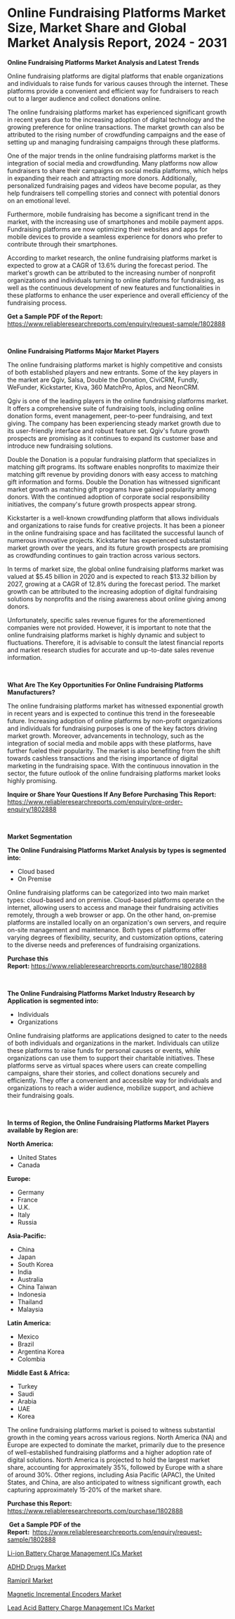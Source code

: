<p><h1>Online Fundraising Platforms Market Size, Market Share and Global Market Analysis Report, 2024 - 2031</h1></p><p><strong>Online Fundraising Platforms Market Analysis and Latest Trends</strong></p>
<p><p>Online fundraising platforms are digital platforms that enable organizations and individuals to raise funds for various causes through the internet. These platforms provide a convenient and efficient way for fundraisers to reach out to a larger audience and collect donations online.</p><p>The online fundraising platforms market has experienced significant growth in recent years due to the increasing adoption of digital technology and the growing preference for online transactions. The market growth can also be attributed to the rising number of crowdfunding campaigns and the ease of setting up and managing fundraising campaigns through these platforms.</p><p>One of the major trends in the online fundraising platforms market is the integration of social media and crowdfunding. Many platforms now allow fundraisers to share their campaigns on social media platforms, which helps in expanding their reach and attracting more donors. Additionally, personalized fundraising pages and videos have become popular, as they help fundraisers tell compelling stories and connect with potential donors on an emotional level.</p><p>Furthermore, mobile fundraising has become a significant trend in the market, with the increasing use of smartphones and mobile payment apps. Fundraising platforms are now optimizing their websites and apps for mobile devices to provide a seamless experience for donors who prefer to contribute through their smartphones.</p><p>According to market research, the online fundraising platforms market is expected to grow at a CAGR of 13.6% during the forecast period. The market's growth can be attributed to the increasing number of nonprofit organizations and individuals turning to online platforms for fundraising, as well as the continuous development of new features and functionalities in these platforms to enhance the user experience and overall efficiency of the fundraising process.</p></p>
<p><strong>Get a Sample PDF of the Report:&nbsp;</strong> <a href="https://www.reliableresearchreports.com/enquiry/request-sample/1802888">https://www.reliableresearchreports.com/enquiry/request-sample/1802888</a></p>
<p>&nbsp;</p>
<p><strong>Online Fundraising Platforms Major Market Players</strong></p>
<p><p>The online fundraising platforms market is highly competitive and consists of both established players and new entrants. Some of the key players in the market are Qgiv, Salsa, Double the Donation, CiviCRM, Fundly, WeFunder, Kickstarter, Kiva, 360 MatchPro, Aplos, and NeonCRM.</p><p>Qgiv is one of the leading players in the online fundraising platforms market. It offers a comprehensive suite of fundraising tools, including online donation forms, event management, peer-to-peer fundraising, and text giving. The company has been experiencing steady market growth due to its user-friendly interface and robust feature set. Qgiv's future growth prospects are promising as it continues to expand its customer base and introduce new fundraising solutions.</p><p>Double the Donation is a popular fundraising platform that specializes in matching gift programs. Its software enables nonprofits to maximize their matching gift revenue by providing donors with easy access to matching gift information and forms. Double the Donation has witnessed significant market growth as matching gift programs have gained popularity among donors. With the continued adoption of corporate social responsibility initiatives, the company's future growth prospects appear strong.</p><p>Kickstarter is a well-known crowdfunding platform that allows individuals and organizations to raise funds for creative projects. It has been a pioneer in the online fundraising space and has facilitated the successful launch of numerous innovative projects. Kickstarter has experienced substantial market growth over the years, and its future growth prospects are promising as crowdfunding continues to gain traction across various sectors.</p><p>In terms of market size, the global online fundraising platforms market was valued at $5.45 billion in 2020 and is expected to reach $13.32 billion by 2027, growing at a CAGR of 12.8% during the forecast period. The market growth can be attributed to the increasing adoption of digital fundraising solutions by nonprofits and the rising awareness about online giving among donors.</p><p>Unfortunately, specific sales revenue figures for the aforementioned companies were not provided. However, it is important to note that the online fundraising platforms market is highly dynamic and subject to fluctuations. Therefore, it is advisable to consult the latest financial reports and market research studies for accurate and up-to-date sales revenue information.</p></p>
<p>&nbsp;</p>
<p><strong>What Are The Key Opportunities For Online Fundraising Platforms Manufacturers?</strong></p>
<p><p>The online fundraising platforms market has witnessed exponential growth in recent years and is expected to continue this trend in the foreseeable future. Increasing adoption of online platforms by non-profit organizations and individuals for fundraising purposes is one of the key factors driving market growth. Moreover, advancements in technology, such as the integration of social media and mobile apps with these platforms, have further fueled their popularity. The market is also benefiting from the shift towards cashless transactions and the rising importance of digital marketing in the fundraising space. With the continuous innovation in the sector, the future outlook of the online fundraising platforms market looks highly promising.</p></p>
<p><strong>Inquire or Share Your Questions If Any Before Purchasing This Report:</strong> <a href="https://www.reliableresearchreports.com/enquiry/pre-order-enquiry/1802888">https://www.reliableresearchreports.com/enquiry/pre-order-enquiry/1802888</a></p>
<p>&nbsp;</p>
<p><strong>Market Segmentation</strong></p>
<p><strong>The Online Fundraising Platforms Market Analysis by types is segmented into:</strong></p>
<p><ul><li>Cloud based</li><li>On Premise</li></ul></p>
<p><p>Online fundraising platforms can be categorized into two main market types: cloud-based and on premise. Cloud-based platforms operate on the internet, allowing users to access and manage their fundraising activities remotely, through a web browser or app. On the other hand, on-premise platforms are installed locally on an organization's own servers, and require on-site management and maintenance. Both types of platforms offer varying degrees of flexibility, security, and customization options, catering to the diverse needs and preferences of fundraising organizations.</p></p>
<p><strong>Purchase this Report:&nbsp;</strong><a href="https://www.reliableresearchreports.com/purchase/1802888">https://www.reliableresearchreports.com/purchase/1802888</a></p>
<p>&nbsp;</p>
<p><strong>The Online Fundraising Platforms Market Industry Research by Application is segmented into:</strong></p>
<p><ul><li>Individuals</li><li>Organizations</li></ul></p>
<p><p>Online fundraising platforms are applications designed to cater to the needs of both individuals and organizations in the market. Individuals can utilize these platforms to raise funds for personal causes or events, while organizations can use them to support their charitable initiatives. These platforms serve as virtual spaces where users can create compelling campaigns, share their stories, and collect donations securely and efficiently. They offer a convenient and accessible way for individuals and organizations to reach a wider audience, mobilize support, and achieve their fundraising goals.</p></p>
<p>&nbsp;</p>
<p><strong>In terms of Region, the Online Fundraising Platforms Market Players available by Region are:</strong></p>
<p>
    <p> <strong> North America: </strong>
        <ul>
            <li>United States</li>
            <li>Canada</li>
        </ul>
        </p> 
    <p> <strong> Europe: </strong>
        <ul>
            <li>Germany</li>
            <li>France</li>
            <li>U.K.</li>
            <li>Italy</li>
            <li>Russia</li>
        </ul>
        </p> 
    <p> <strong> Asia-Pacific: </strong>
        <ul>
            <li>China</li>
            <li>Japan</li>
            <li>South Korea</li>
            <li>India</li>
            <li>Australia</li>
            <li>China Taiwan</li>
            <li>Indonesia</li>
            <li>Thailand</li>
            <li>Malaysia</li>
        </ul>
        </p> 
    <p> <strong> Latin America: </strong>
        <ul>
            <li>Mexico</li>
            <li>Brazil</li>
            <li>Argentina Korea</li>
            <li>Colombia</li>
        </ul>
        </p> 
    <p> <strong> Middle East & Africa: </strong>
        <ul>
            <li>Turkey</li>
            <li>Saudi</li>
            <li>Arabia</li>
            <li>UAE</li>
            <li>Korea</li>
        </ul>
    </p>
    </p>
<p><p>The online fundraising platforms market is poised to witness substantial growth in the coming years across various regions. North America (NA) and Europe are expected to dominate the market, primarily due to the presence of well-established fundraising platforms and a higher adoption rate of digital solutions. North America is projected to hold the largest market share, accounting for approximately 35%, followed by Europe with a share of around 30%. Other regions, including Asia Pacific (APAC), the United States, and China, are also anticipated to witness significant growth, each capturing approximately 15-20% of the market share.</p></p>
<p><strong>Purchase this Report: </strong><a href="https://www.reliableresearchreports.com/purchase/1802888">https://www.reliableresearchreports.com/purchase/1802888</a></p>
<p>&nbsp;<strong>Get a Sample PDF of the Report:&nbsp;&nbsp;</strong><a href="https://www.reliableresearchreports.com/enquiry/request-sample/1802888">https://www.reliableresearchreports.com/enquiry/request-sample/1802888</a></p>
<p><strong></strong></p>
<p><p><a href="https://medium.com/@peggiemertz/li-ion-battery-charge-management-ics-market-comprehensive-assessment-by-type-application-and-0b706993c6ab">Li-ion Battery Charge Management ICs Market</a></p><p><a href="https://github.com/wwwkeltoum/Market-Research-Report-List-1/blob/main/adhd-drugs-market.md">ADHD Drugs Market</a></p><p><a href="https://github.com/changoleonlaverguenzanoexiste/Market-Research-Report-List-1/blob/main/ramipril-market.md">Ramipril Market</a></p><p><a href="https://medium.com/@peggiemertz/magnetic-incremental-encoders-market-size-reveals-the-best-marketing-channels-in-global-industry-6de39966cafb">Magnetic Incremental Encoders Market</a></p><p><a href="https://medium.com/@peggiemertz/lead-acid-battery-charge-management-ics-market-trends-forecast-and-competitive-analysis-to-2031-6e2292a09566">Lead Acid Battery Charge Management ICs Market</a></p></p>